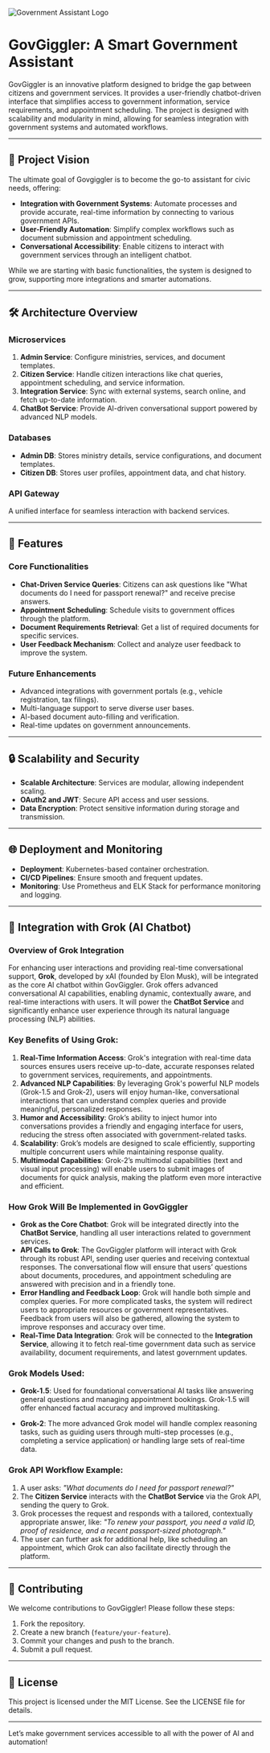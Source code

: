 ![Government Assistant Logo](https://github.com/nesistor/GovGiggler/Groky.png?raw=true)

# GovGiggler: A Smart Government Assistant

GovGiggler is an innovative platform designed to bridge the gap between citizens and government services. It provides a user-friendly chatbot-driven interface that simplifies access to government information, service requirements, and appointment scheduling. The project is designed with scalability and modularity in mind, allowing for seamless integration with government systems and automated workflows.

---

## 🚀 **Project Vision**

The ultimate goal of Govgiggler is to become the go-to assistant for civic needs, offering:

- **Integration with Government Systems**: Automate processes and provide accurate, real-time information by connecting to various government APIs.
- **User-Friendly Automation**: Simplify complex workflows such as document submission and appointment scheduling.
- **Conversational Accessibility**: Enable citizens to interact with government services through an intelligent chatbot.

While we are starting with basic functionalities, the system is designed to grow, supporting more integrations and smarter automations.

---

## 🛠 **Architecture Overview**

### **Microservices**
1. **Admin Service**: Configure ministries, services, and document templates.
2. **Citizen Service**: Handle citizen interactions like chat queries, appointment scheduling, and service information.
3. **Integration Service**: Sync with external systems, search online, and fetch up-to-date information.
4. **ChatBot Service**: Provide AI-driven conversational support powered by advanced NLP models.

### **Databases**
- **Admin DB**: Stores ministry details, service configurations, and document templates.
- **Citizen DB**: Stores user profiles, appointment data, and chat history.

### **API Gateway**
A unified interface for seamless interaction with backend services.

---

## 🌟 **Features**

### **Core Functionalities**
- **Chat-Driven Service Queries**: Citizens can ask questions like "What documents do I need for passport renewal?" and receive precise answers.
- **Appointment Scheduling**: Schedule visits to government offices through the platform.
- **Document Requirements Retrieval**: Get a list of required documents for specific services.
- **User Feedback Mechanism**: Collect and analyze user feedback to improve the system.

### **Future Enhancements**
- Advanced integrations with government portals (e.g., vehicle registration, tax filings).
- Multi-language support to serve diverse user bases.
- AI-based document auto-filling and verification.
- Real-time updates on government announcements.

---

## 🔒 **Scalability and Security**

- **Scalable Architecture**: Services are modular, allowing independent scaling.
- **OAuth2 and JWT**: Secure API access and user sessions.
- **Data Encryption**: Protect sensitive information during storage and transmission.

---

## 🌐 **Deployment and Monitoring**

- **Deployment**: Kubernetes-based container orchestration.
- **CI/CD Pipelines**: Ensure smooth and frequent updates.
- **Monitoring**: Use Prometheus and ELK Stack for performance monitoring and logging.

---

## 🧠 **Integration with Grok (AI Chatbot)**

### **Overview of Grok Integration**

For enhancing user interactions and providing real-time conversational support, **Grok**, developed by xAI (founded by Elon Musk), will be integrated as the core AI chatbot within GovGiggler. Grok offers advanced conversational AI capabilities, enabling dynamic, contextually aware, and real-time interactions with users. It will power the **ChatBot Service** and significantly enhance user experience through its natural language processing (NLP) abilities.

### **Key Benefits of Using Grok**:
1. **Real-Time Information Access**: Grok's integration with real-time data sources ensures users receive up-to-date, accurate responses related to government services, requirements, and appointments.
2. **Advanced NLP Capabilities**: By leveraging Grok's powerful NLP models (Grok-1.5 and Grok-2), users will enjoy human-like, conversational interactions that can understand complex queries and provide meaningful, personalized responses.
3. **Humor and Accessibility**: Grok’s ability to inject humor into conversations provides a friendly and engaging interface for users, reducing the stress often associated with government-related tasks.
4. **Scalability**: Grok’s models are designed to scale efficiently, supporting multiple concurrent users while maintaining response quality.
5. **Multimodal Capabilities**: Grok-2’s multimodal capabilities (text and visual input processing) will enable users to submit images of documents for quick analysis, making the platform even more interactive and efficient.

### **How Grok Will Be Implemented in GovGiggler**

- **Grok as the Core Chatbot**: Grok will be integrated directly into the **ChatBot Service**, handling all user interactions related to government services.
- **API Calls to Grok**: The GovGiggler platform will interact with Grok through its robust API, sending user queries and receiving contextual responses. The conversational flow will ensure that users’ questions about documents, procedures, and appointment scheduling are answered with precision and in a friendly tone.
- **Error Handling and Feedback Loop**: Grok will handle both simple and complex queries. For more complicated tasks, the system will redirect users to appropriate resources or government representatives. Feedback from users will also be gathered, allowing the system to improve responses and accuracy over time.
- **Real-Time Data Integration**: Grok will be connected to the **Integration Service**, allowing it to fetch real-time government data such as service availability, document requirements, and latest government updates.

### **Grok Models Used**:

- **Grok-1.5**: Used for foundational conversational AI tasks like answering general questions and managing appointment bookings. Grok-1.5 will offer enhanced factual accuracy and improved multitasking.
  
- **Grok-2**: The more advanced Grok model will handle complex reasoning tasks, such as guiding users through multi-step processes (e.g., completing a service application) or handling large sets of real-time data.
  
### **Grok API Workflow Example**:

1. A user asks: *"What documents do I need for passport renewal?"*
2. The **Citizen Service** interacts with the **ChatBot Service** via the Grok API, sending the query to Grok.
3. Grok processes the request and responds with a tailored, contextually appropriate answer, like: *"To renew your passport, you need a valid ID, proof of residence, and a recent passport-sized photograph."*
4. The user can further ask for additional help, like scheduling an appointment, which Grok can also facilitate directly through the platform.

---

## 🤝 **Contributing**

We welcome contributions to GovGiggler! Please follow these steps:
1. Fork the repository.
2. Create a new branch (`feature/your-feature`).
3. Commit your changes and push to the branch.
4. Submit a pull request.

---

## 📄 **License**

This project is licensed under the MIT License. See the LICENSE file for details.

---

Let’s make government services accessible to all with the power of AI and automation!


